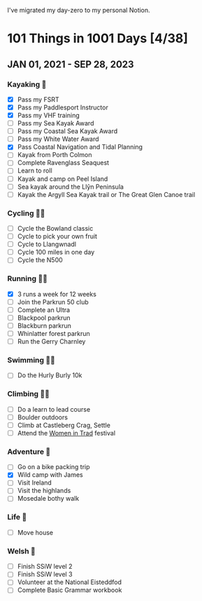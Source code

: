 I've migrated my day-zero to my personal Notion.


# 101 Things in 1001 Days [4/38]
## JAN 01, 2021 - SEP 28, 2023 


### Kayaking :rowboat:
- [x] Pass my FSRT
- [x] Pass my Paddlesport Instructor
- [x] Pass my VHF training
- [ ] Pass my Sea Kayak Award
- [ ] Pass my Coastal Sea Kayak Award
- [ ] Pass my White Water Award
- [x] Pass Coastal Navigation and Tidal Planning
- [ ] Kayak from Porth Colmon
- [ ] Complete Ravenglass Seaquest
- [ ] Learn to roll
- [ ] Kayak and camp on Peel Island
- [ ] Sea kayak around the Llŷn Peninsula
- [ ] Kayak the Argyll Sea Kayak trail or The Great Glen Canoe trail

### Cycling :biking_woman:
- [ ] Cycle the Bowland classic
- [ ] Cycle to pick your own fruit
- [ ] Cycle to Llangwnadl
- [ ] Cycle 100 miles in one day
- [ ] Cycle the N500

### Running :running_woman:
- [x] 3 runs a week for 12 weeks
- [ ] Join the Parkrun 50 club
- [ ] Complete an Ultra
- [ ] Blackpool parkrun
- [ ] Blackburn parkrun
- [ ] Whinlatter forest parkrun
- [ ] Run the Gerry Charnley

### Swimming :swimming_woman:
- [ ] Do the Hurly Burly 10k

### Climbing :climbing_woman:
- [ ] Do a learn to lead course
- [ ] Boulder outdoors
- [ ] Climb at Castleberg Crag, Settle
- [ ] Attend the [Women in Trad](https://www.womenstradfestival.co.uk/) festival

### Adventure :sunrise_over_mountains:
- [ ] Go on a bike packing trip
- [x] Wild camp with James
- [ ] Visit Ireland
- [ ] Visit the highlands
- [ ] Mosedale bothy walk

### Life :house_with_garden:
- [ ] Move house

### Welsh :wales:
- [ ] Finish SSiW level 2
- [ ] Finish SSiW level 3
- [ ] Volunteer at the National Eisteddfod 
- [ ] Complete Basic Grammar workbook
